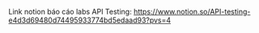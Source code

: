 Link notion báo cáo labs API Testing: https://www.notion.so/API-testing-e4d3d69480d74495933774bd5edaad93?pvs=4
